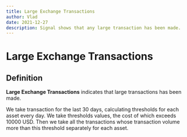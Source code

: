 ```yaml
---
title: Large Exchange Transactions
author: Vlad
date: 2021-12-27
description: Signal shows that any large transaction has been made.
---
```

# Large Exchange Transactions

## Definition

**Large Exchange Transactions** indicates that large transactions has been made.

We take transaction for the last 30 days, calculating thresholds for each asset every day. We take thresholds values, the cost of which exceeds 10000 USD.
Then we take all the transactions whose transaction volume more than this threshold separately for each asset.
